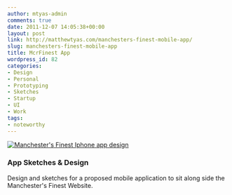 ```yaml
---
author: mtyas-admin
comments: true
date: 2011-12-07 14:05:38+00:00
layout: post
link: http://matthewtyas.com/manchesters-finest-mobile-app/
slug: manchesters-finest-mobile-app
title: McrFinest App
wordpress_id: 82
categories:
- Design
- Personal
- Prototyping
- Sketches
- Startup
- UI
- Work
tags:
- noteworthy
---
```


[![Manchester's Finest Iphone app design](http://matthewtyas.com/wp-content/uploads/2011/12/mf-app.jpg)](http://matthewtyas.com/wp-content/uploads/2011/12/mf-app.jpg)








### App Sketches & Design




Design and sketches for a proposed mobile application to sit along side the Manchester's Finest Website.






